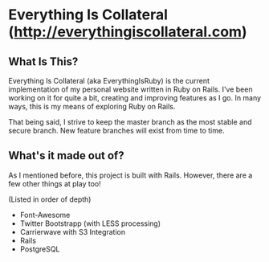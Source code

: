 # Everything Is Collateral (http://everythingiscollateral.com)

## What Is This?

Everything Is Collateral (aka EverythingIsRuby) is the current implementation of my personal website written in Ruby on Rails. I've been working on it for quite a bit, creating and improving features as I go. In many ways, this is my means of exploring Ruby on Rails. 

That being said, I strive to keep the master branch as the most stable and secure branch. New feature branches will exist from time to time.

## What's it made out of?

As I mentioned before, this project is built with Rails. However, there are a few other things at play too!

(Listed in order of depth)

* Font-Awesome
* Twitter Bootstrapp (with LESS processing)
* Carrierwave with S3 Integration
* Rails
* PostgreSQL
